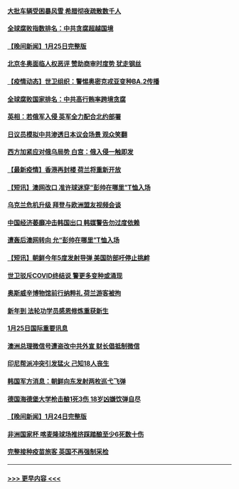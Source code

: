 #### [大批车辆受困暴风雪 希腊彻夜疏散数千人](../pages/prog202/a103330563.md?t=01261401) 
#### [全球腐败指数排名：中共贪腐超越国境](../pages/prog202/a103330564.md?t=01261401) 
#### [【晚间新闻】1月25日完整版](../pages/prog202/a103330464.md?t=01261401) 
#### [北京冬奥面临人权恶评 赞助商审时度势 犹走钢丝](../pages/prog202/a103330226.md?t=01261401) 
#### [【疫情动态】世卫组织：警惕奥密克戎亚变种BA.2传播](../pages/prog202/a103330297.md?t=01261401) 
#### [全球腐败国家排名：中共高行贿率跨境贪腐](../pages/prog202/a103330313.md?t=01261401) 
#### [英相：若俄军入侵 英军全力配合北约部署](../pages/prog202/a103330253.md?t=01261401) 
#### [日议员模拟中共渗透日本议会场景 观众笑翻](../pages/prog202/a103330310.md?t=01261401) 
#### [西方加紧应对俄乌局势 白宫：俄入侵一触即发](../pages/prog202/a103330264.md?t=01261401) 
#### [【最新疫情】香港再封楼 荷兰将重新开放](../pages/prog202/a103330116.md?t=01261401) 
#### [【短讯】澳网改口 准许球迷穿“彭帅在哪里”T恤入场](../pages/prog202/a103330112.md?t=01261401) 
#### [乌克兰危机升级 拜登与欧洲盟友视频会谈](../pages/prog202/a103330119.md?t=01261401) 
#### [中国经济萎靡冲击韩国出口 韩媒警告勿过度依赖](../pages/prog202/a103330002.md?t=01261401) 
#### [遭轰后澳网转向 允“彭帅在哪里”T恤入场](../pages/prog202/a103329972.md?t=01261401) 
#### [【短讯】朝鲜今年5度发射导弹 美国防部吁停止挑衅](../pages/prog202/a103329975.md?t=01261401) 
#### [世卫驳斥COVID终结说 警更多变种或涌现](../pages/prog202/a103329863.md?t=01261401) 
#### [奥斯威辛博物馆前行纳粹礼 荷兰游客被拘](../pages/prog202/a103329858.md?t=01261401) 
#### [新年到 法轮功学员感恩修炼重获新生](../pages/prog202/a103329850.md?t=01261401) 
#### [1月25日国际重要讯息](../pages/prog202/a103329822.md?t=01261401) 
#### [澳洲总理微信号遭盗改中共外宣 财长倡抵制微信](../pages/prog202/a103329825.md?t=01261401) 
#### [印尼帮派冲突引发猛火 己知18人丧生](../pages/prog202/a103329789.md?t=01261401) 
#### [韩国军方消息：朝鲜向东发射两枚巡弋飞弹](../pages/prog202/a103329747.md?t=01261401) 
#### [德国海德堡大学枪击酿1死3伤 18岁凶嫌饮弹自尽](../pages/prog202/a103329662.md?t=01261401) 
#### [【晚间新闻】1月24日完整版](../pages/prog202/a103329557.md?t=01261401) 
#### [非洲国家杯 喀麦隆球场推挤踩踏酿至少6死数十伤](../pages/prog202/a103329551.md?t=01261401) 
#### [完整接种疫苗旅客 英国不再强制采检](../pages/prog202/a103329543.md?t=01261401) 

----
#### [ >>> 更早内容 <<< ](../indexes/prog202-earlier.md)
